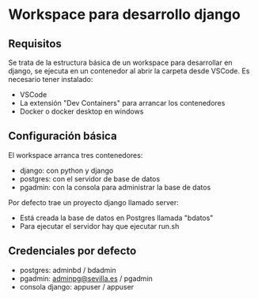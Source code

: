 # Workspace para desarrollo django

## Requisitos
Se trata de la estructura básica de un workspace para desarrollar en django, se ejecuta en un contenedor al abrir la carpeta desde VSCode. Es necesario tener instalado:
- VSCode
- La extensión "Dev Containers" para arrancar los contenedores
- Docker o docker desktop en windows


## Configuración básica
El workspace arranca tres contenedores:
- django: con python y django
- postgres: con el servidor de base de datos
- pgadmin: con la consola para administrar la base de datos

Por defecto trae un proyecto django llamado server:
- Está creada la base de datos en Postgres llamada "bdatos"
- Para ejecutar el servidor hay que ejecutar run.sh

## Credenciales por defecto
- postgres: adminbd / bdadmin
- pgadmin: adminpg@sevilla.es / pgadmin
- consola django: appuser / appuser
